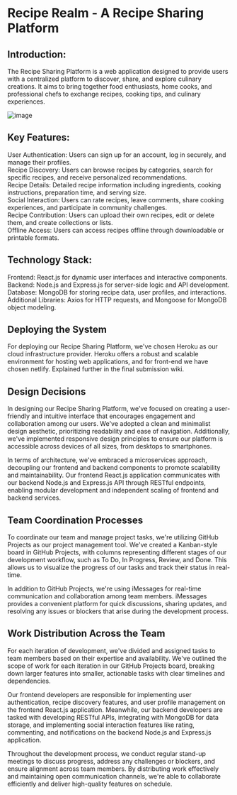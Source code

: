 # Recipe Realm - A Recipe Sharing Platform

## Introduction:
The Recipe Sharing Platform is a web application designed to provide users with a centralized platform to discover, share, and explore culinary creations. It aims to bring together food enthusiasts, home cooks, and professional chefs to exchange recipes, cooking tips, and culinary experiences.

![image](https://github.com/CSCI-5828-S24/RecipeRealm/assets/53361534/1ced6896-31f4-4917-ae66-2a0bdb8c9518)


## Key Features:

User Authentication: Users can sign up for an account, log in securely, and manage their profiles.\
Recipe Discovery: Users can browse recipes by categories, search for specific recipes, and receive personalized recommendations.\
Recipe Details: Detailed recipe information including ingredients, cooking instructions, preparation time, and serving size.\
Social Interaction: Users can rate recipes, leave comments, share cooking experiences, and participate in community challenges.\
Recipe Contribution: Users can upload their own recipes, edit or delete them, and create collections or lists.\
Offline Access: Users can access recipes offline through downloadable or printable formats.


## Technology Stack:

Frontend: React.js for dynamic user interfaces and interactive components.\
Backend: Node.js and Express.js for server-side logic and API development.\
Database: MongoDB for storing recipe data, user profiles, and interactions.\
Additional Libraries: Axios for HTTP requests, and Mongoose for MongoDB object modeling.

## Deploying the System

For deploying our Recipe Sharing Platform, we've chosen Heroku as our cloud infrastructure provider. Heroku offers a robust and scalable environment for hosting web applications, and for front-end we have chosen netlify. Explained further in the final submission wiki.


## Design Decisions

In designing our Recipe Sharing Platform, we've focused on creating a user-friendly and intuitive interface that encourages engagement and collaboration among our users. We've adopted a clean and minimalist design aesthetic, prioritizing readability and ease of navigation. Additionally, we've implemented responsive design principles to ensure our platform is accessible across devices of all sizes, from desktops to smartphones.

In terms of architecture, we've embraced a microservices approach, decoupling our frontend and backend components to promote scalability and maintainability. Our frontend React.js application communicates with our backend Node.js and Express.js API through RESTful endpoints, enabling modular development and independent scaling of frontend and backend services.

## Team Coordination Processes

To coordinate our team and manage project tasks, we're utilizing GitHub Projects as our project management tool. We've created a Kanban-style board in GitHub Projects, with columns representing different stages of our development workflow, such as To Do, In Progress, Review, and Done. This allows us to visualize the progress of our tasks and track their status in real-time.

In addition to GitHub Projects, we're using iMessages for real-time communication and collaboration among team members. iMessages provides a convenient platform for quick discussions, sharing updates, and resolving any issues or blockers that arise during the development process.

## Work Distribution Across the Team

For each iteration of development, we've divided and assigned tasks to team members based on their expertise and availability. We've outlined the scope of work for each iteration in our GitHub Projects board, breaking down larger features into smaller, actionable tasks with clear timelines and dependencies.

Our frontend developers are responsible for implementing user authentication, recipe discovery features, and user profile management on the frontend React.js application. Meanwhile, our backend developers are tasked with developing RESTful APIs, integrating with MongoDB for data storage, and implementing social interaction features like rating, commenting, and notifications on the backend Node.js and Express.js application.

Throughout the development process, we conduct regular stand-up meetings to discuss progress, address any challenges or blockers, and ensure alignment across team members. By distributing work effectively and maintaining open communication channels, we're able to collaborate efficiently and deliver high-quality features on schedule.

